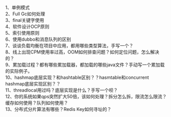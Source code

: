 1、单例模式  
2、Full Gc如何处理  
3、final关键字使用  
4、软件设计OCP原则  
5、索引使用原则  
6、使用dubbo和消息队列的区别  
7、谈谈负载均衡在项目中应用，都用哪些类型算法，手写一个？  
8、线上出现CPM使用率过高，OOM如何排查问题？如何定位问题，怎么解决的？  
9、累加载过程？都有哪些累加载器，都加载的哪些java文件？手动写一个累加载的实际例子。  
10、hashmap底层实现？和hashtable区别？？hasmtable和concurrent hashmap底层实现区别？？  
11、threadlocal用过吗？底层实现是什么？手写一个呗？  
12、你的系统如果qps突然扩大50倍，该如何处理？拆分怎么拆，限流怎么限流？缓存如何使用？队列如何使用？  
13、分布式分片算法有哪些？Redis Key如何寻址的？  
